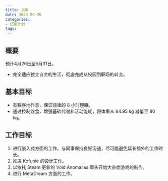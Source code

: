 ```yaml
---
title: 求索
date: 2024-04-26
categories:
- 短期计划
tags:
---
```


## 概要

预计4月26日至5月31日。

- 完全适应独立自主的生活，彻底完成从校园到职场的转变。

## 基本目标

- 有秩序地作息，保证规律的 8 小时睡眠。
- 通过控制饮食，增强基础代谢和活动能耗，将体重从 84.95 kg 减低至 80 kg。

## 工作目标

1. 进行嵌入式方面的工作。与同事保持良好沟通，尽可能避免延长额外的工作时长。
2. 推进 Kofunie 的设计工作。
3. 以依托 Steam 更新的 Void Anomalies 牵头开始大杂烩游戏的制作。
4. 进行 MetaDream 方面的工作。
